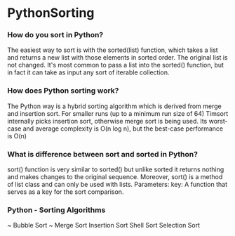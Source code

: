 # PythonSorting
### How do you sort in Python?
The easiest way to sort is with the sorted(list) function, which takes a list and returns a new list with those elements in sorted order. The original list is not changed. It's most common to pass a list into the sorted() function, but in fact it can take as input any sort of iterable collection.
### How does Python sorting work?
The Python way is a hybrid sorting algorithm which is derived from merge and insertion sort. For smaller runs (up to a minimum run size of 64) Timsort internally picks insertion sort, otherwise merge sort is being used. Its worst-case and average complexity is O(n log n), but the best-case performance is O(n)
### What is difference between sort and sorted in Python?
sort() function is very similar to sorted() but unlike sorted it returns nothing and makes changes to the original sequence. Moreover, sort() is a method of list class and can only be used with lists. Parameters: key: A function that serves as a key for the sort comparison.
### Python - Sorting Algorithms
~ Bubble Sort
~ Merge Sort
Insertion Sort
Shell Sort
Selection Sort


